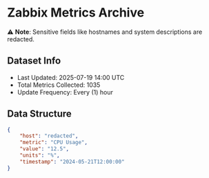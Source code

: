 # Zabbix Metrics Archive

⚠️ **Note**: Sensitive fields like hostnames and system descriptions are redacted.

## Dataset Info
- Last Updated: 2025-07-19 14:00 UTC
- Total Metrics Collected: 1035
- Update Frequency: Every (1) hour

## Data Structure
```json
{
    "host": "redacted",
    "metric": "CPU Usage",
    "value": "12.5",
    "units": "%",
    "timestamp": "2024-05-21T12:00:00"
}
```
